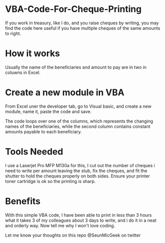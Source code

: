 # VBA-Code-For-Cheque-Printing
If you work in treasury, like I do, and you raise cheques by writing, you may find the code here useful if you have multiple cheques of the same amounts to right.

# How it works

Usually the name of the beneficiaries and amount to pay are in two in coluwns in Excel.

# Create a new module in VBA
From Excel uner the developer tab, go to Visual basic, and create a new module, name it, paste the code and save.

The code loops over one of the columns, which represents the changing names of the beneficiaries, while the second column contains constant amounts payable to each beneficiary.

# Tools Needed
I use a Laserjet Pro MFP M130a for this, I cut out the number of cheques i need to write per amount leaving the stub, fix the cheques, and fit the shutter to hold the cheques properly on both sides. 
Ensure your printer toner cartridge is ok so the printing is sharp.


# Benefits
With this simple VBA code, I have been able to print in less than 3 hours what it takes 3 of my colleagues about 3 days to write, and i do it in a neat and orderly way. Now tell me why I won't love coding.

Let me know your thoughts on this repo @SeunMicGeek on twitter

